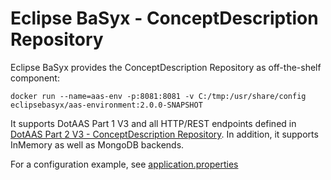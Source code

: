 # Eclipse BaSyx - ConceptDescription Repository 
Eclipse BaSyx provides the ConceptDescription Repository as off-the-shelf component:

    docker run --name=aas-env -p:8081:8081 -v C:/tmp:/usr/share/config eclipsebasyx/aas-environment:2.0.0-SNAPSHOT 


It supports DotAAS Part 1 V3 and all HTTP/REST endpoints defined in [DotAAS Part 2 V3 - ConceptDescription Repository](https://app.swaggerhub.com/apis/Plattform_i40/ConceptDescriptionRepositoryServiceSpecification/V3.0_SSP-001).
In addition, it supports InMemory as well as MongoDB backends. 

For a configuration example, see [application.properties](basyx.conceptdescriptionrepository.component/src/main/resources/application.properties)
